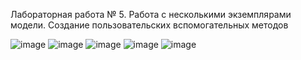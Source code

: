 Лабораторная работа № 5. Работа с несколькими экземплярами
модели. Создание пользовательских вспомогательных методов

![image](https://github.com/user-attachments/assets/8340ebba-12d0-44e0-8ca3-f21df10a0387)
![image](https://github.com/user-attachments/assets/181baefa-7a00-4008-871e-849b63c9d932)
![image](https://github.com/user-attachments/assets/552cfbf8-10db-4b3d-a697-8210a3495d44)
![image](https://github.com/user-attachments/assets/efcf4849-1597-479e-9ca8-b9200e124332)
![image](https://github.com/user-attachments/assets/7871114b-49b9-4f0d-8f65-72a2b20df597)
